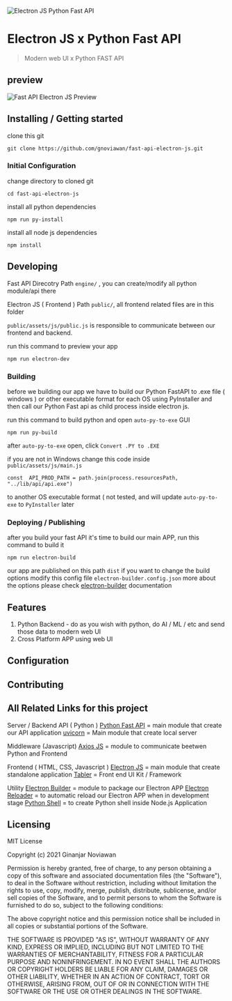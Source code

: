 ![Electron JS Python Fast API](https://raw.githubusercontent.com/gnoviawan/fast-api-electron-js/main/public/assets/media/logo/electron-fastapi.png?token=ARKGJ22WCRI52GIWXEUV44TAZRIME)

# Electron JS x Python Fast API
> Modern web UI x Python FAST API

## preview
![Fast API Electron JS Preview](https://raw.githubusercontent.com/gnoviawan/fast-api-electron-js/main/public/assets/media/logo/python-electronjs.gif)

## Installing / Getting started

clone this git

```shell
git clone https://github.com/gnoviawan/fast-api-electron-js.git
```

### Initial Configuration
change directory to cloned git

    cd fast-api-electron-js

install all python dependencies

    npm run py-install

install all node js dependencies

    npm install

## Developing

Fast API Direcotry Path `engine/` , you can create/modify all python module/api there

Electron JS ( Frontend ) Path `public/`, all frontend related files are in this folder

`public/assets/js/public.js` is responsible to communicate between our frontend and backend.

run this command to preview your app

    npm run electron-dev

### Building

before we building our app we have to build our Python FastAPI to .exe file ( windows ) or other executable format for each OS using PyInstaller and then call our Python Fast api as child process inside electron js.

run this command to build python and open `auto-py-to-exe` GUI

    npm run py-build

after `auto-py-to-exe` open, click `Convert .PY to .EXE`

if you are not in Windows change this code inside `public/assets/js/main.js`

    const  API_PROD_PATH = path.join(process.resourcesPath, "../lib/api/api.exe")
to another OS executable format ( not tested, and will update `auto-py-to-exe` to `PyInstaller` later

### Deploying / Publishing

after you build your fast API it's time to build our main APP, run this command to build it

    npm run electron-build

our app are published on this path `dist`
if you want to change the build options modify this config file `electron-builder.config.json` more about the options please check [electron-builder](https://www.electron.build/) documentation
## Features

 1. Python Backend - do as you wish with python, do AI / ML / etc and send those data to modern web UI
 2. Cross Platform APP using web UI
 

## Configuration





## Contributing



## All Related Links for this project

Server / Backend API ( Python )
[Python Fast API](https://fastapi.tiangolo.com/) = main module that create our API application
[uvicorn](https://www.uvicorn.org/) = Main module that create local server

Middleware (Javascript)
[Axios JS](https://axios-http.com/docs/intro) = module to communicate beetwen Python and Frontend

Frontend ( HTML, CSS, Javascript )
[Electron JS](https://www.electronjs.org/) = main module that create standalone application
[Tabler](https://tabler.io/) = Front end UI Kit / Framework

Utility
[Electron Builder](electron.build/) = module to package our Electron APP
[Electron Reloader](https://www.npmjs.com/package/electron-reloader) = to automatic reload our Electron APP when in development stage
[Python Shell](https://github.com/extrabacon/python-shell) = to create Python shell inside Node.js Application

## Licensing


MIT License

Copyright (c) 2021 Ginanjar Noviawan

Permission is hereby granted, free of charge, to any person obtaining a copy
of this software and associated documentation files (the "Software"), to deal
in the Software without restriction, including without limitation the rights
to use, copy, modify, merge, publish, distribute, sublicense, and/or sell
copies of the Software, and to permit persons to whom the Software is
furnished to do so, subject to the following conditions:

The above copyright notice and this permission notice shall be included in all
copies or substantial portions of the Software.

THE SOFTWARE IS PROVIDED "AS IS", WITHOUT WARRANTY OF ANY KIND, EXPRESS OR
IMPLIED, INCLUDING BUT NOT LIMITED TO THE WARRANTIES OF MERCHANTABILITY,
FITNESS FOR A PARTICULAR PURPOSE AND NONINFRINGEMENT. IN NO EVENT SHALL THE
AUTHORS OR COPYRIGHT HOLDERS BE LIABLE FOR ANY CLAIM, DAMAGES OR OTHER
LIABILITY, WHETHER IN AN ACTION OF CONTRACT, TORT OR OTHERWISE, ARISING FROM,
OUT OF OR IN CONNECTION WITH THE SOFTWARE OR THE USE OR OTHER DEALINGS IN THE
SOFTWARE.
